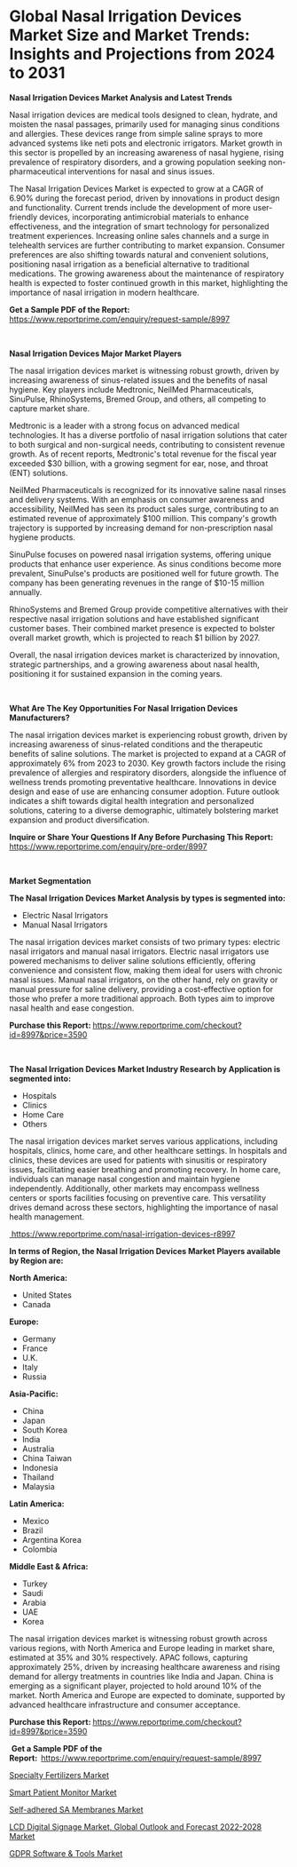 <p><h1>Global Nasal Irrigation Devices Market Size and Market Trends: Insights and Projections from 2024 to 2031</h1></p><p><strong>Nasal Irrigation Devices Market Analysis and Latest Trends</strong></p>
<p><p>Nasal irrigation devices are medical tools designed to clean, hydrate, and moisten the nasal passages, primarily used for managing sinus conditions and allergies. These devices range from simple saline sprays to more advanced systems like neti pots and electronic irrigators. Market growth in this sector is propelled by an increasing awareness of nasal hygiene, rising prevalence of respiratory disorders, and a growing population seeking non-pharmaceutical interventions for nasal and sinus issues.</p><p>The Nasal Irrigation Devices Market is expected to grow at a CAGR of 6.90% during the forecast period, driven by innovations in product design and functionality. Current trends include the development of more user-friendly devices, incorporating antimicrobial materials to enhance effectiveness, and the integration of smart technology for personalized treatment experiences. Increasing online sales channels and a surge in telehealth services are further contributing to market expansion. Consumer preferences are also shifting towards natural and convenient solutions, positioning nasal irrigation as a beneficial alternative to traditional medications. The growing awareness about the maintenance of respiratory health is expected to foster continued growth in this market, highlighting the importance of nasal irrigation in modern healthcare.</p></p>
<p><strong>Get a Sample PDF of the Report:&nbsp;</strong> <a href="https://www.reportprime.com/enquiry/request-sample/8997">https://www.reportprime.com/enquiry/request-sample/8997</a></p>
<p>&nbsp;</p>
<p><strong>Nasal Irrigation Devices Major Market Players</strong></p>
<p><p>The nasal irrigation devices market is witnessing robust growth, driven by increasing awareness of sinus-related issues and the benefits of nasal hygiene. Key players include Medtronic, NeilMed Pharmaceuticals, SinuPulse, RhinoSystems, Bremed Group, and others, all competing to capture market share.</p><p>Medtronic is a leader with a strong focus on advanced medical technologies. It has a diverse portfolio of nasal irrigation solutions that cater to both surgical and non-surgical needs, contributing to consistent revenue growth. As of recent reports, Medtronic's total revenue for the fiscal year exceeded $30 billion, with a growing segment for ear, nose, and throat (ENT) solutions.</p><p>NeilMed Pharmaceuticals is recognized for its innovative saline nasal rinses and delivery systems. With an emphasis on consumer awareness and accessibility, NeilMed has seen its product sales surge, contributing to an estimated revenue of approximately $100 million. This company's growth trajectory is supported by increasing demand for non-prescription nasal hygiene products.</p><p>SinuPulse focuses on powered nasal irrigation systems, offering unique products that enhance user experience. As sinus conditions become more prevalent, SinuPulse's products are positioned well for future growth. The company has been generating revenues in the range of $10-15 million annually.</p><p>RhinoSystems and Bremed Group provide competitive alternatives with their respective nasal irrigation solutions and have established significant customer bases. Their combined market presence is expected to bolster overall market growth, which is projected to reach $1 billion by 2027.</p><p>Overall, the nasal irrigation devices market is characterized by innovation, strategic partnerships, and a growing awareness about nasal health, positioning it for sustained expansion in the coming years.</p></p>
<p>&nbsp;</p>
<p><strong>What Are The Key Opportunities For Nasal Irrigation Devices Manufacturers?</strong></p>
<p><p>The nasal irrigation devices market is experiencing robust growth, driven by increasing awareness of sinus-related conditions and the therapeutic benefits of saline solutions. The market is projected to expand at a CAGR of approximately 6% from 2023 to 2030. Key growth factors include the rising prevalence of allergies and respiratory disorders, alongside the influence of wellness trends promoting preventative healthcare. Innovations in device design and ease of use are enhancing consumer adoption. Future outlook indicates a shift towards digital health integration and personalized solutions, catering to a diverse demographic, ultimately bolstering market expansion and product diversification.</p></p>
<p><strong>Inquire or Share Your Questions If Any Before Purchasing This Report:</strong> <a href="https://www.reportprime.com/enquiry/pre-order/8997">https://www.reportprime.com/enquiry/pre-order/8997</a></p>
<p>&nbsp;</p>
<p><strong>Market Segmentation</strong></p>
<p><strong>The Nasal Irrigation Devices Market Analysis by types is segmented into:</strong></p>
<p><ul><li>Electric Nasal Irrigators</li><li>Manual Nasal Irrigators</li></ul></p>
<p><p>The nasal irrigation devices market consists of two primary types: electric nasal irrigators and manual nasal irrigators. Electric nasal irrigators use powered mechanisms to deliver saline solutions efficiently, offering convenience and consistent flow, making them ideal for users with chronic nasal issues. Manual nasal irrigators, on the other hand, rely on gravity or manual pressure for saline delivery, providing a cost-effective option for those who prefer a more traditional approach. Both types aim to improve nasal health and ease congestion.</p></p>
<p><strong>Purchase this Report:&nbsp;</strong><a href="https://www.reportprime.com/checkout?id=8997&price=3590">https://www.reportprime.com/checkout?id=8997&price=3590</a></p>
<p>&nbsp;</p>
<p><strong>The Nasal Irrigation Devices Market Industry Research by Application is segmented into:</strong></p>
<p><ul><li>Hospitals</li><li>Clinics</li><li>Home Care</li><li>Others</li></ul></p>
<p><p>The nasal irrigation devices market serves various applications, including hospitals, clinics, home care, and other healthcare settings. In hospitals and clinics, these devices are used for patients with sinusitis or respiratory issues, facilitating easier breathing and promoting recovery. In home care, individuals can manage nasal congestion and maintain hygiene independently. Additionally, other markets may encompass wellness centers or sports facilities focusing on preventive care. This versatility drives demand across these sectors, highlighting the importance of nasal health management.</p></p>
<p><a href="https://www.reportprime.com/nasal-irrigation-devices-r8997">&nbsp;https://www.reportprime.com/nasal-irrigation-devices-r8997</a></p>
<p><strong>In terms of Region, the Nasal Irrigation Devices Market Players available by Region are:</strong></p>
<p>
    <p> <strong> North America: </strong>
        <ul>
            <li>United States</li>
            <li>Canada</li>
        </ul>
        </p> 
    <p> <strong> Europe: </strong>
        <ul>
            <li>Germany</li>
            <li>France</li>
            <li>U.K.</li>
            <li>Italy</li>
            <li>Russia</li>
        </ul>
        </p> 
    <p> <strong> Asia-Pacific: </strong>
        <ul>
            <li>China</li>
            <li>Japan</li>
            <li>South Korea</li>
            <li>India</li>
            <li>Australia</li>
            <li>China Taiwan</li>
            <li>Indonesia</li>
            <li>Thailand</li>
            <li>Malaysia</li>
        </ul>
        </p> 
    <p> <strong> Latin America: </strong>
        <ul>
            <li>Mexico</li>
            <li>Brazil</li>
            <li>Argentina Korea</li>
            <li>Colombia</li>
        </ul>
        </p> 
    <p> <strong> Middle East & Africa: </strong>
        <ul>
            <li>Turkey</li>
            <li>Saudi</li>
            <li>Arabia</li>
            <li>UAE</li>
            <li>Korea</li>
        </ul>
    </p>
    </p>
<p><p>The nasal irrigation devices market is witnessing robust growth across various regions, with North America and Europe leading in market share, estimated at 35% and 30% respectively. APAC follows, capturing approximately 25%, driven by increasing healthcare awareness and rising demand for allergy treatments in countries like India and Japan. China is emerging as a significant player, projected to hold around 10% of the market. North America and Europe are expected to dominate, supported by advanced healthcare infrastructure and consumer acceptance.</p></p>
<p><strong>Purchase this Report: </strong><a href="https://www.reportprime.com/checkout?id=8997&price=3590">https://www.reportprime.com/checkout?id=8997&price=3590</a></p>
<p>&nbsp;<strong>Get a Sample PDF of the Report:&nbsp;&nbsp;</strong><a href="https://www.reportprime.com/enquiry/request-sample/8997">https://www.reportprime.com/enquiry/request-sample/8997</a></p>
<p><strong></strong></p>
<p><p><a href="https://www.linkedin.com/pulse/pioneering-growth-analyzing-global-specialty-fertilizers-market-nqtxc?trackingId=rAzltcYlS%2B2uipPL9RTBQg%3D%3D">Specialty Fertilizers Market</a></p><p><a href="https://github.com/YashRP12/Market-Research-Report-List-6/blob/main/smart-patient-monitor-market.md">Smart Patient Monitor Market</a></p><p><a href="https://issuu.com/reportprime-2/docs/self-adhered-sa-membranes-market-si_3efc003ae66a67">Self-adhered SA Membranes Market</a></p><p><a href="https://medium.com/@stephaniewynterk14/what-is-lcd-digital-signage-market-global-outlook-and-forecast-2022-2028-market-2ad0303ec14e">LCD Digital Signage Market, Global Outlook and Forecast 2022-2028 Market</a></p><p><a href="https://issuu.com/reportprime-2/docs/gdpr-software-tools-market-size-203_490c36e88bd639">GDPR Software & Tools Market</a></p></p>